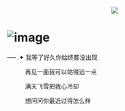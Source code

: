 <p align=center> <img src=https://komarev.com/ghpvc/?username=xelxmyr&color=E3C986&style=flat-square&label=宁✦>
 
# ![image](https://cdn.discordapp.com/attachments/1151861786740543488/1423739815534526555/IMG_7473.jpg?ex=68e16887&is=68e01707&hm=3018fade41c059f983a44ab07db932112bf8b148ece3c4bf3cd0aec7a7274c1d&)

── .✦ 我等了好久你始终都没出现

　　　再见一面我可以站得远一点
   
　　　满天飞雪把我心冷却
   
　　　想问问你最近过得怎么样


